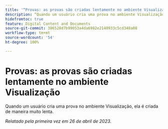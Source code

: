 ```yaml
---
title: '“Provas: as provas são criadas lentamente no ambiente Visualização”'
description: “Quando um usuário cria uma prova no ambiente Visualização, ela é criada de maneira muito lenta.”
hidefromtoc: true
feature: Digital Content and Documents
source-git-commit: 386528d7b99053a4da6982e2140933c5cd348a08
workflow-type: tm+mt
source-wordcount: '54'
ht-degree: 100%

---
```



# Provas: as provas são criadas lentamente no ambiente Visualização

<!--This article is by request. Article is on WF and WFP TOCs-->

Quando um usuário cria uma prova no ambiente Visualização, ela é criada de maneira muito lenta.

_Relatado pela primeira vez em 26 de abril de 2023._

